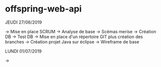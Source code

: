 ﻿# offspring-web-api

JEUDI 27/06/2019

-> Mise en place SCRUM
-> Analyse de base
-> Scémas merise
-> Création DB
-> Test DB
-> Mise en place d'un répertoire GIT plus création des branches
-> Création projet Java sur éclipse
-> Wireframe de base

LUNDI 01/07/2019

->
